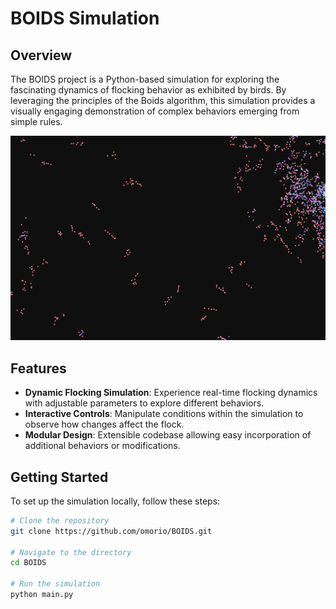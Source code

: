 # BOIDS Simulation

## Overview
The BOIDS project is a Python-based simulation for exploring the fascinating dynamics of flocking behavior as exhibited by birds. By leveraging the principles of the Boids algorithm, this simulation provides a visually engaging demonstration of complex behaviors emerging from simple rules.

![alt text](https://github.com/omorio/BOIDS/blob/main/boidsExample.png?raw=true)

## Features
- **Dynamic Flocking Simulation**: Experience real-time flocking dynamics with adjustable parameters to explore different behaviors.
- **Interactive Controls**: Manipulate conditions within the simulation to observe how changes affect the flock.
- **Modular Design**: Extensible codebase allowing easy incorporation of additional behaviors or modifications.

## Getting Started
To set up the simulation locally, follow these steps:

```bash
# Clone the repository
git clone https://github.com/omorio/BOIDS.git

# Navigate to the directory
cd BOIDS

# Run the simulation
python main.py

